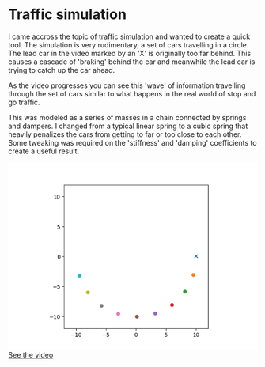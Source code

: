 # Traffic simulation

I came accross the topic of traffic simulation and wanted to create a quick
tool. The simulation is very rudimentary, a set of cars travelling in a circle.
The lead car in the video marked by an 'X' is originally too far behind. This causes
a cascade of 'braking' behind the car and meanwhile the lead car is trying to catch up the 
car ahead. 

As the video progresses you can see this 'wave' of information travelling through the set of
cars similar to what happens in the real world of stop and go traffic.

This was modeled as a series of masses in a chain connected by springs and dampers. I changed 
from a typical linear spring to a cubic spring that heavily penalizes the cars from getting to far
or too close to each other. Some tweaking was required on the 'stiffness' and 'damping' coefficients
to create a useful result.

![Traffic simulation](traffic_1.png)
[See the video](traffic.mp4)
